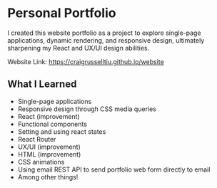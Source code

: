 # Personal Portfolio
I created this website portfolio as a project to explore single-page applications, dynamic rendering, and responsive design, ultimately sharpening my React and UX/UI design abilities.

Website Link: https://craigrusselltiu.github.io/website

## What I Learned
- Single-page applications
- Responsive design through CSS media queries
- React (improvement) 
- Functional components
- Setting and using react states
- React Router
- UX/UI (improvement)
- HTML (improvement)
- CSS animations
- Using email REST API to send portfolio web form directly to email
- Among other things!
